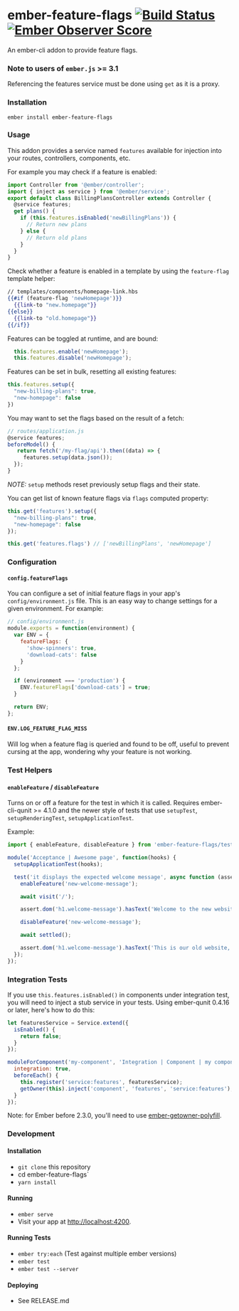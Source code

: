 
# ember-feature-flags [![Build Status](https://travis-ci.org/kategengler/ember-feature-flags.svg?branch=master)](https://travis-ci.org/kategengler/ember-feature-flags) [![Ember Observer Score](http://emberobserver.com/badges/ember-feature-flags.svg)](http://emberobserver.com/addons/ember-feature-flags)

An ember-cli addon to provide feature flags.

### Note to users of `ember.js` >= 3.1
Referencing the features service must be done using `get` as it is a proxy.

### Installation

```
ember install ember-feature-flags
```

### Usage

This addon provides a service named `features` available for injection into your routes, controllers, components, etc.

For example you may check if a feature is enabled:

```js
import Controller from '@ember/controller';
import { inject as service } from '@ember/service';
export default class BillingPlansController extends Controller {
  @service features;
  get plans() {
    if (this.features.isEnabled('newBillingPlans')) {
      // Return new plans
    } else {
      // Return old plans
    }
  }
}
```

Check whether a feature is enabled in a template by using the `feature-flag` template helper:

```hbs
// templates/components/homepage-link.hbs
{{#if (feature-flag 'newHomepage')}}
  {{link-to "new.homepage"}}
{{else}}
  {{link-to "old.homepage"}}
{{/if}}
```

Features can be toggled at runtime, and are bound:

```js
  this.features.enable('newHomepage');
  this.features.disable('newHomepage');
```

Features can be set in bulk, resetting all existing features:

```js
this.features.setup({
  "new-billing-plans": true,
  "new-homepage": false
})
```

You may want to set the flags based on the result of a fetch:

```js
// routes/application.js
@service features;
beforeModel() {
   return fetch('/my-flag/api').then((data) => {
     features.setup(data.json());
  });
}
```

*NOTE:* `setup` methods reset previously setup flags and their state.

You can get list of known feature flags via `flags` computed property:
```js
this.get('features').setup({
  "new-billing-plans": true,
  "new-homepage": false
});

this.get('features.flags') // ['newBillingPlans', 'newHomepage']
```


### Configuration

#### `config.featureFlags`

You can configure a set of initial feature flags in your app's `config/environment.js` file. This
is an easy way to change settings for a given environment. For example:

```javascript
// config/environment.js
module.exports = function(environment) {
  var ENV = {
    featureFlags: {
      'show-spinners': true,
      'download-cats': false
    }
  };

  if (environment === 'production') {
    ENV.featureFlags['download-cats'] = true;
  }

  return ENV;
};
```

#### `ENV.LOG_FEATURE_FLAG_MISS`

Will log when a feature flag is queried and found to be off, useful to prevent cursing at the app,
wondering why your feature is not working.

### Test Helpers

#### `enableFeature` / `disableFeature`

Turns on or off a feature for the test in which it is called.
Requires ember-cli-qunit >= 4.1.0 and the newer style of tests that use `setupTest`, `setupRenderingTest`, `setupApplicationTest`.

Example:
```js
import { enableFeature, disableFeature } from 'ember-feature-flags/test-support';

module('Acceptance | Awesome page', function(hooks) {
  setupApplicationTest(hooks);

  test('it displays the expected welcome message', async function (assert) {
    enableFeature('new-welcome-message');

    await visit('/');

    assert.dom('h1.welcome-message').hasText('Welcome to the new website!');

    disableFeature('new-welcome-message');

    await settled();

    assert.dom('h1.welcome-message').hasText('This is our old website, upgrade coming soon');
  });
});
```

### Integration Tests

If you use `this.features.isEnabled()` in components under integration test, you will need to inject a stub service in your tests. Using ember-qunit 0.4.16 or later, here's how to do this:

```js
let featuresService = Service.extend({
  isEnabled() {
    return false;
  }
});

moduleForComponent('my-component', 'Integration | Component | my component', {
  integration: true,
  beforeEach() {
    this.register('service:features', featuresService);
    getOwner(this).inject('component', 'features', 'service:features');
  }
});
```

Note: for Ember before 2.3.0, you'll need to use [ember-getowner-polyfill](https://github.com/rwjblue/ember-getowner-polyfill).

### Development

#### Installation

* `git clone` this repository
* cd ember-feature-flags`
* `yarn install`

#### Running

* `ember serve`
* Visit your app at [http://localhost:4200](http://localhost:4200).

#### Running Tests

* `ember try:each` (Test against multiple ember versions)
* `ember test`
* `ember test --server`

#### Deploying

* See RELEASE.md
